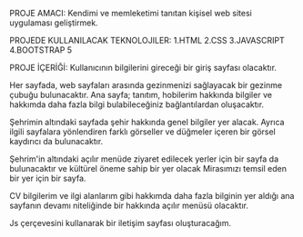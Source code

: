 PROJE AMACI:
Kendimi ve memleketimi tanıtan kişisel web sitesi uygulaması geliştirmek.

PROJEDE KULLANILACAK TEKNOLOJILER:
1.HTML
2.CSS
3.JAVASCRIPT
4.BOOTSTRAP 5

PROJE İÇERİĞİ:
Kullanıcının bilgilerini gireceği bir giriş sayfası olacaktır.

Her sayfada, web sayfaları arasında gezinmenizi sağlayacak bir gezinme çubuğu bulunacaktır. Ana sayfa; tanıtım, hobilerim hakkında bilgiler ve hakkımda daha fazla bilgi bulabileceğiniz bağlantılardan oluşacaktır.

Şehrimin altındaki sayfada şehir hakkında genel bilgiler yer alacak. Ayrıca ilgili sayfalara yönlendiren farklı görseller ve düğmeler içeren bir görsel kaydırıcı da bulunacaktır.

Şehrim'in altındaki açılır menüde ziyaret edilecek yerler için bir sayfa da bulunacaktır ve kültürel öneme sahip bir yer olacak Mirasımızı temsil eden bir yer için bir sayfa.

CV bilgilerim ve ilgi alanlarım gibi hakkımda daha fazla bilginin yer aldığı ana sayfanın devamı niteliğinde bir hakkında açılır menüsü olacaktır.

Js çerçevesini kullanarak bir iletişim sayfası oluşturacağım.
